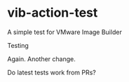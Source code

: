 # vib-action-test
A simple test for VMware Image Builder

Testing

Again. Another change.

Do latest tests work from PRs?
